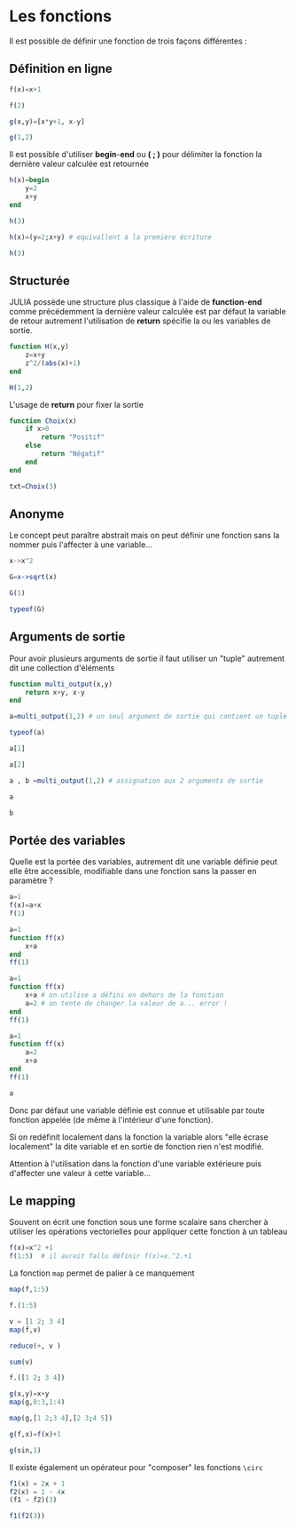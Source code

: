 # Les fonctions

Il est possible de définir une fonction de trois façons différentes :

## Définition en ligne

```julia
f(x)=x+1
```

```julia
f(2)
```

```julia
g(x,y)=[x*y+1, x-y]
```

```julia
g(1,2)
```

Il est possible d'utiliser **begin**-**end** ou **( ; )** pour délimiter la fonction la dernière valeur calculée est retournée

```julia
h(x)=begin
    y=2
    x+y
end
```

```julia
h(3)
```

```julia
h(x)=(y=2;x+y) # equivallent à la première écriture
```

```julia
h(3)
```

## Structurée

JULIA possède une structure plus classique à l'aide de **function**-**end** comme précédemment la dernière valeur calculée est par défaut la variable de retour autrement l'utilisation de **return** spécifie la ou les variables de sortie. 

```julia
function H(x,y)
    z=x+y
    z^2/(abs(x)+1)
end
```

```julia
H(1,2)
```

L'usage de **return** pour fixer la sortie 

```julia
function Choix(x)
    if x>0
        return "Positif"
    else
        return "Négatif"
    end
end
```

```julia
txt=Choix(3)
```

## Anonyme

Le concept peut paraître abstrait mais on peut définir une fonction sans la nommer puis l'affecter à une variable...

```julia
x->x^2
```

```julia
G=x->sqrt(x)
```

```julia
G(1)
```

```julia
typeof(G)
```

## Arguments de sortie

Pour avoir plusieurs arguments de sortie il faut utiliser un "tuple" autrement dit une collection d'éléments

```julia
function multi_output(x,y)
    return x+y, x-y
end
```

```julia
a=multi_output(1,2) # un seul argument de sortie qui contient un tuple
```

```julia
typeof(a)
```

```julia
a[1]
```

```julia
a[2]
```

```julia
a , b =multi_output(1,2) # assignation aux 2 arguments de sortie
```

```julia
a
```

```julia
b
```

## Portée des variables 

Quelle est la portée des variables, autrement dit une variable définie peut elle être accessible, modifiable dans une fonction sans la passer en paramètre ?

```julia
a=1
f(x)=a+x
f(1)
```

```julia
a=1
function ff(x)
    x+a
end
ff(1)
```

```julia
a=1
function ff(x)
    x+a # on utilise a défini en dehors de la fonction
    a=2 # on tente de changer la valeur de a... error !
end
ff(1)
```

```julia
a=1
function ff(x)
    a=2
    x+a
end
ff(1)
```

```julia
a
```

Donc par défaut une variable définie est connue et utilisable par toute fonction appelée (de même à l'intérieur d'une fonction).

Si on redéfinit localement dans la fonction la variable alors "elle écrase localement" la dite variable et en sortie de fonction rien n'est modifié.

Attention à l'utilisation dans la fonction d'une variable extérieure puis d'affecter une valeur à cette variable...




## Le mapping

Souvent on écrit une fonction sous une forme scalaire sans chercher à utiliser les opérations vectorielles pour appliquer cette fonction à un tableau

```julia
f(x)=x^2 +1
f(1:5)  # il aurait fallu définir f(x)=x.^2.+1
```

La fonction <code>map</code> permet de palier à ce manquement

```julia
map(f,1:5)
```

```julia
f.(1:5)
```

```julia
v = [1 2; 3 4]
map(f,v)
```

```julia
reduce(+, v )
```

```julia
sum(v)
```

```julia
f.([1 2; 3 4])
```

```julia
g(x,y)=x+y
map(g,0:3,1:4)
```

```julia
map(g,[1 2;3 4],[2 3;4 5])
```

```julia
g(f,x)=f(x)+1
```

```julia
g(sin,1)
```

Il existe également un opérateur pour "composer" les fonctions `\circ`

```julia
f1(x) = 2x + 1
f2(x) = 1 - 4x
(f1 ∘ f2)(3)
```

```julia
f1(f2(3))
```

```julia

```
